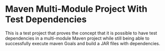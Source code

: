 # Maven Multi-Module Project With Test Dependencies

This is a test project that proves the concept that it is possible to have test dependencies in a multi-module Maven project while still being able to successfully execute maven Goals and build a JAR files with dependencies.
